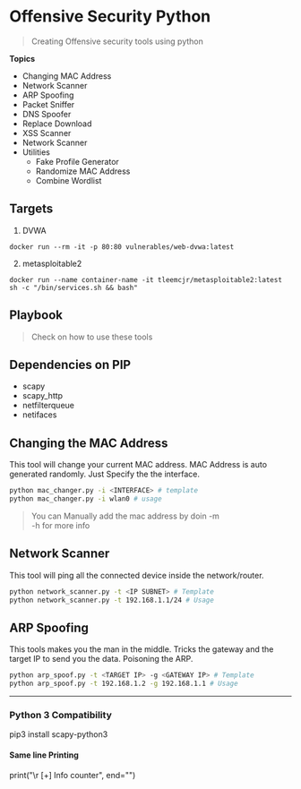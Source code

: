 # Offensive Security Python
> Creating Offensive security tools using python

**Topics**
- Changing MAC Address 
- Network Scanner
- ARP Spoofing
- Packet Sniffer
- DNS Spoofer
- Replace Download
- XSS Scanner 
- Network Scanner
- Utilities
  - Fake Profile Generator
  - Randomize MAC Address
  - Combine Wordlist

## Targets

1. DVWA
```
docker run --rm -it -p 80:80 vulnerables/web-dvwa:latest
```
2. metasploitable2
```
docker run --name container-name -it tleemcjr/metasploitable2:latest sh -c "/bin/services.sh && bash"
```

## Playbook
> Check on how to use these tools 

## Dependencies on PIP
- scapy
- scapy_http
- netfilterqueue
- netifaces

## Changing the MAC Address 

This tool will change your current MAC address. 
MAC Address is auto generated randomly. Just Specify the the interface. 

```bash
python mac_changer.py -i <INTERFACE> # template
python mac_changer.py -i wlan0 # usage
```
> You can Manually add the mac address by doin -m   
> -h for more info

## Network Scanner

This tool will ping all the connected device inside the network/router.

```bash
python network_scanner.py -t <IP SUBNET> # Template
python network_scanner.py -t 192.168.1.1/24 # Usage
```

## ARP Spoofing 

This tools makes you the man in the middle. 
Tricks the gateway and the target IP to send you the data.
Poisoning the ARP. 

```bash
python arp_spoof.py -t <TARGET IP> -g <GATEWAY IP> # Template
python arp_spoof.py -t 192.168.1.2 -g 192.168.1.1 # Usage
```

---

### Python 3 Compatibility

pip3 install scapy-python3

#### Same line Printing 
print("\r [+] Info counter", end="")
